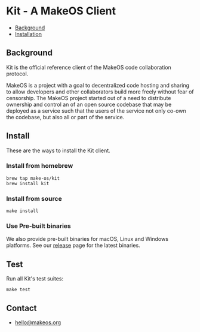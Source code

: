 # Kit - A MakeOS Client
- [Background](#background)
- [Installation](#install)

## Background

Kit is the official reference client of the MakeOS code collaboration protocol. 

MakeOS is a project with a goal to decentralized code hosting and sharing to allow developers 
and other collaborators build more freely without fear of censorship. 
The MakeOS project started out of a need to distribute ownership and control an
of an open source codebase that may be deployed as a service such that the users of 
the service not only co-own the codebase, but also all or part of the service. 

## Install
These are the ways to install the Kit client.

### Install from homebrew
```
brew tap make-os/kit 
brew install kit
``` 


### Install from source
```
make install
```

### Use Pre-built binaries
We also provide pre-built binaries for macOS, Linux and Windows platforms. See our
[release](https://github.com/make-os/lobe/releases) page for the latest binaries.

## Test
Run all Kit's test suites:

```
make test
```

## Contact
- hello@makeos.org
